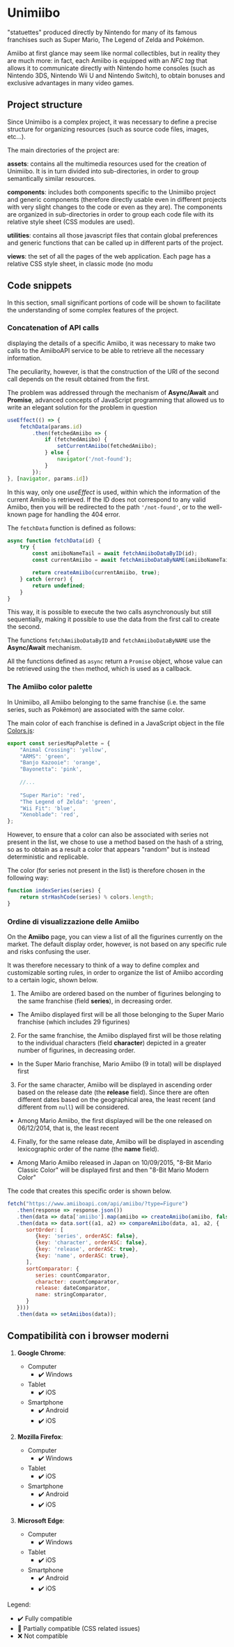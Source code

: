 # Unimiibo

<picture>
 <source media="(prefers-color-scheme: dark)" srcset="/src/assets/LogoUnimiibo/unimiibo_logo_wh.png">
 <source media="(prefers-color-scheme: light)" srcset="/src/assets/LogoUnimiibo/unimiibo_logo.png">
</picture>

"statuettes" produced directly by Nintendo for many of its famous
franchises such as Super Mario, The Legend of Zelda and Pokémon.

Amiibo at first glance may seem like normal collectibles, but in reality they are much
more: in fact, each Amiibo is equipped with an *NFC tag* that allows it to communicate directly with
Nintendo home consoles (such as Nintendo 3DS, Nintendo Wii U and Nintendo Switch),
to obtain bonuses and exclusive advantages in many video games.

## Project structure

Since Unimiibo is a complex project, it was necessary to define a
precise structure for organizing resources (such as source code files, images, etc...).

The main directories of the project are:

**assets**: contains all the multimedia resources used for the creation
of Unimiibo. It is in turn divided into sub-directories, in order to group semantically
similar resources.

**components**: includes both components specific to the Unimiibo project and
generic components (therefore directly usable even in different projects with very
slight changes to the code or even as they are). The components are organized in sub-directories in order to
group each code file with its relative style sheet (CSS modules are used).

**utilities**: contains all those javascript files that contain global preferences and
generic functions that can be called up in different parts of the project.

**views**: the set of all the pages of the web application. Each page has a relative CSS style sheet, in classic mode (no modu


## Code snippets

In this section, small significant portions of code will be shown to facilitate
the understanding of some complex features of the project.

### Concatenation of API calls

displaying the details of a specific Amiibo, it was necessary to make two calls to the
AmiiboAPI service to be able to retrieve all the necessary information.

The peculiarity, however, is that the construction of the URI of the second call depends on the
result obtained from the first.

The problem was addressed through the mechanism of **Async/Await** and **Promise**, advanced concepts of
JavaScript programming that allowed us to write an elegant solution
for the problem in question

```jsx
useEffect(() => {
    fetchData(params.id)
        .then(fetchedAmiibo => {
            if (fetchedAmiibo) {
                setCurrentAmiibo(fetchedAmiibo);
            } else {
                navigator('/not-found');
            }
        });
}, [navigator, params.id])
```

In this way, only one *useEffect* is used, within which the information of the current Amiibo is retrieved. If the ID does not correspond to any valid Amiibo, then you will be redirected to the path `'/not-found'`, or to the well-known page for handling the 404 error.

The `fetchData` function is defined as follows:

```jsx
async function fetchData(id) {
    try {
        const amiiboNameTail = await fetchAmiiboDataByID(id);
        const currentAmiibo = await fetchAmiiboDataByNAME(amiiboNameTail.name, amiiboNameTail.tail);

        return createAmiibo(currentAmiibo, true);
    } catch (error) {
        return undefined;
    }
}
```

This way, it is possible to execute the two calls asynchronously but still sequentially,
making it possible to use the data from the first call to create the second.

The functions `fetchAmiiboDataByID` and `fetchAmiiboDataByNAME` use the **Async/Await** mechanism.

All the functions defined as `async` return a `Promise` object, whose value
can be retrieved using the `then` method, which is used as a callback.

### The Amiibo color palette

In Unimiibo, all Amiibo belonging to the same franchise (i.e. the same series, such as Pokémon)
are associated with the same color.

The main color of each franchise is defined in a JavaScript object in the file
[Colors.js](/src/utilities/Colors.js):

```jsx
export const seriesMapPalette = {
    "Animal Crossing": 'yellow',
    "ARMS": 'green',
    "Banjo Kazooie": 'orange',
    "Bayonetta": 'pink',
    
    //...
    
    "Super Mario": 'red',
    "The Legend of Zelda": 'green',
    "Wii Fit": 'blue',
    "Xenoblade": 'red',
};
```

However, to ensure that a color can also be associated with series not present in the list,
we chose to use a method based on the hash of a string, so as to obtain as a result
a color that appears "random" but is instead deterministic and replicable.

The color (for series not present in the list) is therefore chosen in the following way:

```jsx
function indexSeries(series) {
    return strHashCode(series) % colors.length;
}
```
### Ordine di visualizzazione delle Amiibo

On the **Amiibo** page, you can view a list of all the figurines currently on the market. The default display order, however, is not based on any specific rule and
risks confusing the user.

It was therefore necessary to think of a way to define complex and customizable sorting rules,
in order to organize the list of Amiibo according to a certain logic, shown below.

1. The Amiibo are ordered based on the number of figurines belonging to the same franchise
(field **series**), in decreasing order.
* The Amiibo displayed first will be all those belonging to the
Super Mario franchise (which includes 29 figurines)

2. For the same franchise, the Amiibo displayed first will be those relating to the individual characters
(field **character**) depicted in a greater number of figurines, in decreasing order.
* In the Super Mario franchise, Mario Amiibo (9 in total) will be displayed first

3. For the same character, Amiibo will be displayed in ascending order based on the
release date (the **release** field). Since there are often different dates based on the geographical area,
the least recent (and different from `null`) will be considered.

* Among Mario Amiibo, the first displayed will be the one released on 06/12/2014,
that is, the least recent

4. Finally, for the same release date, Amiibo will be displayed in ascending lexicographic
order of the name (the **name** field).

* Among Mario Amiibo released in Japan on 10/09/2015, "8-Bit Mario
Classic Color" will be displayed first and then "8-Bit Mario Modern Color"

The code that creates this specific order is shown below.

```jsx
fetch("https://www.amiiboapi.com/api/amiibo/?type=Figure")
   .then(response => response.json())
   .then(data => data['amiibo'].map(amiibo => createAmiibo(amiibo, false)))
   .then(data => data.sort((a1, a2) => compareAmiibo(data, a1, a2, {
      sortOrder: [
         {key: 'series', orderASC: false},
         {key: 'character', orderASC: false},
         {key: 'release', orderASC: true},
         {key: 'name', orderASC: true},
      ],
      sortComparator: {
         series: countComparator,
         character: countComparator,
         release: dateComparator,
         name: stringComparator,
      }
   })))
   .then(data => setAmiibos(data));
```

## Compatibilità con i browser moderni

1. **Google Chrome**:
    * Computer
        * :heavy_check_mark: Windows
    * Tablet
        * :heavy_check_mark: iOS
    * Smartphone
        * :heavy_check_mark: Android
        * :heavy_check_mark: iOS

2. **Mozilla Firefox**:
    * Computer
        * :heavy_check_mark: Windows
    * Tablet
        * :heavy_check_mark: iOS
    * Smartphone
        * :heavy_check_mark: Android
        * :heavy_check_mark: iOS

3. **Microsoft Edge**:
    * Computer
        * :heavy_check_mark: Windows
    * Tablet
        * :heavy_check_mark: iOS
    * Smartphone
        * :heavy_check_mark: Android
        * :heavy_check_mark: iOS

Legend:
* :heavy_check_mark: Fully compatible
* :large_orange_diamond: Partially compatible (CSS related issues)
* :x: Not compatible